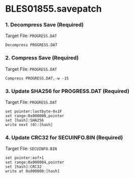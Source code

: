 # BLES01855.savepatch

### 1. Decompress Save (Required)

Target File: `PROGRESS.DAT`

```
Decompress PROGRESS.DAT
```

### 2. Compress Save (Required)

Target File: `PROGRESS.DAT`

```
Compress PROGRESS.DAT,-w -15
```

### 3. Update SHA256 for PROGRESS.DAT (Required)

Target File: `PROGRESS.DAT`

```
set pointer:lastbyte-0x1F
set range:0x000000,pointer
set [hash]:SHA256
write next (0):[hash]
```

### 4. Update CRC32 for SECUINFO.BIN (Required)

Target File: `SECUINFO.BIN`

```
set pointer:eof+1
set range:0x000004,pointer
set [hash]:CRC32
write at 0x000000:[hash]
```


